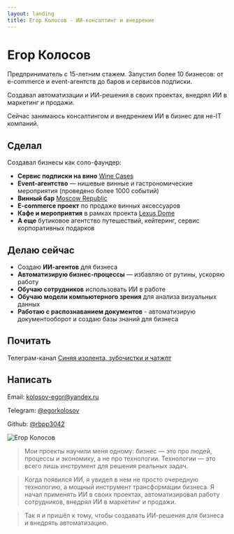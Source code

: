 ```yaml
---
layout: landing
title: Егор Колосов - ИИ-консалтинг и внедрение
---
```


<div class="two-column-layout" markdown="1">

<div class="main-column" markdown="1">

# Егор Колосов

<p class="tagline">Предприниматель с 15-летним стажем. Запустил более 10 бизнесов: от e-commerce и event-агентств до баров и сервисов подписки.</p>

<p class="tagline">Создавал автоматизации и ИИ-решения в своих проектах, внедрял ИИ в маркетинг и продажи.</p>

<p class="tagline">Сейчас занимаюсь консалтингом и внедрением ИИ в бизнес для не-IT компаний.</p>

## Сделал

Создавал бизнесы как соло-фаундер:

<ul class="project-list">
  <li><strong>Сервис подписки на вино</strong> <a href="https://winecases.me" target="_blank">Wine Cases</a></li>
  <li><strong>Event-агентство</strong> — нишевые винные и гастрономические мероприятия (проведено более 1000 событий)</li>
  <li><strong>Винный бар</strong> <a href="https://www.instagram.com/moscow.republic/" target="_blank">Moscow Republic</a></li>
  <li><strong>E-commerce проект</strong> по продаже винных аксессуаров</li>
  <li><strong>Кафе и мероприятия</strong> в рамках проекта <a href="https://www.facebook.com/lexusdome/" target="_blank">Lexus Dome</a></li>
  <li><strong>А еще</strong> бутиковое агентство путешествий, кейтеринг, сервис корпоративных подарков</li>
</ul>

## Делаю сейчас

<ul class="project-list">
  <li>Создаю <strong>ИИ-агентов</strong> для бизнеса</li>
  <li><strong>Автоматизирую бизнес-процессы</strong> — избавляю от рутины, ускоряю работу</li>
  <li><strong>Обучаю сотрудников</strong> использовать ИИ в работе</li>
  <li><strong>Обучаю модели компьютерного зрения</strong> для анализа визуальных данных</li>
  <li><strong>Работаю с распознаванием документов</strong> - автоматизирую документооборот и создаю базы знаний для бизнеса</li>
</ul>

<div class="contacts" markdown="1">

## Почитать

Телеграм-канал [Синяя изолента, зубочистки и чатжпт](https://t.me/blue_tape)

## Написать

Email: [kolosov-egor@yandex.ru](mailto:kolosov-egor@yandex.ru)

Telegram: [@egorkolosov](https://t.me/egorkolosov)

Github: [@rbpp3042](https://github.com/rbpp3042)

</div>

</div>

<div class="right-column" markdown="1">

<div class="side-column" markdown="1">

<img src="{{ site.baseurl }}/assets/images/profile.jpg" alt="Егор Колосов" class="profile-photo">

</div>

<div class="accent-block" markdown="1">

> Мои проекты научили меня одному: бизнес — это про людей, процессы и экономику, а не про технологии. Технологии — это всего лишь инструмент для решения реальных задач.

> Когда появился ИИ, я увидел в нем не просто очередную технологию, а мощный инструмент трансформации бизнеса. Я начал применять ИИ в своих проектах, автоматизировал работу сотрудников, внедрял ИИ в маркетинг и продажи.

> Так я и пришёл к тому, чтобы создавать ИИ-решения для бизнеса и внедрять автоматизацию.

</div>

</div>

</div>

